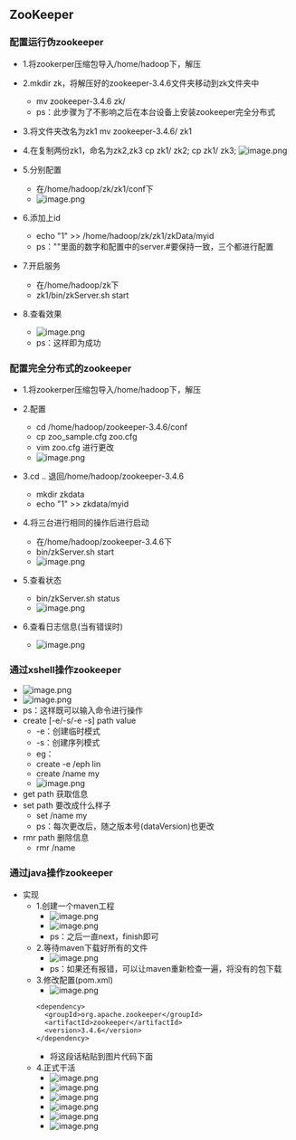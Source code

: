## ZooKeeper
### 配置运行伪zookeeper
* 1.将zookerper压缩包导入/home/hadoop下，解压
* 2.mkdir zk，将解压好的zookeeper-3.4.6文件夹移动到zk文件夹中
	* mv zookeeper-3.4.6 zk/
	* ps：此步骤为了不影响之后在本台设备上安装zookeeper完全分布式
* 3.将文件夹改名为zk1
    mv zookeeper-3.4.6/ zk1	
* 4.在复制两份zk1，命名为zk2,zk3
	cp zk1/ zk2; 
	cp zk1/ zk3;
	![image.png](https://upload-images.jianshu.io/upload_images/14467401-b81d4eb0908af545.png?imageMogr2/auto-orient/strip%7CimageView2/2/w/1240)
* 5.分别配置
	* 在/home/hadoop/zk/zk1/conf下
	* ![image.png](https://upload-images.jianshu.io/upload_images/14467401-a22ac4db0b6cd682.png?imageMogr2/auto-orient/strip%7CimageView2/2/w/1240)
* 6.添加上id			
	* echo "1" >> /home/hadoop/zk/zk1/zkData/myid
	* ps：""里面的数字和配置中的server.#要保持一致，三个都进行配置

* 7.开启服务
	* 在/home/hadoop/zk下
	* zk1/bin/zkServer.sh start
* 8.查看效果
	* ![image.png](https://upload-images.jianshu.io/upload_images/14467401-c461c8dbe6dc4ce7.png?imageMogr2/auto-orient/strip%7CimageView2/2/w/1240)
	* ps：这样即为成功

	
### 配置完全分布式的zookeeper
* 1.将zookerper压缩包导入/home/hadoop下，解压
* 2.配置
	* cd /home/hadoop/zookeeper-3.4.6/conf
	* cp zoo_sample.cfg zoo.cfg
	* vim zoo.cfg 进行更改
	* ![image.png](https://upload-images.jianshu.io/upload_images/14467401-7df0bec4486da587.png?imageMogr2/auto-orient/strip%7CimageView2/2/w/1240)

* 3.cd .. 退回/home/hadoop/zookeeper-3.4.6	
	* mkdir zkdata
	* echo "1" >> zkdata/myid
* 4.将三台进行相同的操作后进行启动
	* 在/home/hadoop/zookeeper-3.4.6下
	* bin/zkServer.sh start
	* ![image.png](https://upload-images.jianshu.io/upload_images/14467401-eb1499dd594000db.png?imageMogr2/auto-orient/strip%7CimageView2/2/w/1240)
* 5.查看状态
	* bin/zkServer.sh status
	* ![image.png](https://upload-images.jianshu.io/upload_images/14467401-eca49ade07041a4b.png?imageMogr2/auto-orient/strip%7CimageView2/2/w/1240)
* 6.查看日志信息(当有错误时)
	* ![image.png](https://upload-images.jianshu.io/upload_images/14467401-6c493b021213cb54.png?imageMogr2/auto-orient/strip%7CimageView2/2/w/1240)

### 通过xshell操作zookeeper	

* ![image.png](https://upload-images.jianshu.io/upload_images/14467401-a53f5c0fbd0d121c.png?imageMogr2/auto-orient/strip%7CimageView2/2/w/1240)
* ![image.png](https://upload-images.jianshu.io/upload_images/14467401-3e110c2eaf597280.png?imageMogr2/auto-orient/strip%7CimageView2/2/w/1240)
* ps：这样既可以输入命令进行操作
* create [-e/-s/-e -s] path value
	* -e：创建临时模式
	* -s：创建序列模式
	* eg：
	* create -e /eph lin
	* create /name my
	* ![image.png](https://upload-images.jianshu.io/upload_images/14467401-dec4713c3b40a9da.png?imageMogr2/auto-orient/strip%7CimageView2/2/w/1240)
* get path 获取信息
* set path 要改成什么样子 
	* set /name my
	* ps：每次更改后，随之版本号(dataVersion)也更改
* rmr path 删除信息
	* rmr /name
	
### 通过java操作zookeeper	
* 实现
	* 1.创建一个maven工程
		* ![image.png](https://upload-images.jianshu.io/upload_images/14467401-3a11c26d8f2526e9.png?imageMogr2/auto-orient/strip%7CimageView2/2/w/1240)
		* ![image.png](https://upload-images.jianshu.io/upload_images/14467401-52622d5cdf7d1dde.png?imageMogr2/auto-orient/strip%7CimageView2/2/w/1240)
		* ps：之后一直next，finish即可
	* 2.等待maven下载好所有的文件	
		* ![image.png](https://upload-images.jianshu.io/upload_images/14467401-e6f4d76478be45f1.png?imageMogr2/auto-orient/strip%7CimageView2/2/w/1240)
		* ps：如果还有报错，可以让maven重新检查一遍，将没有的包下载
	* 3.修改配置(pom.xml)
		* ![image.png](https://upload-images.jianshu.io/upload_images/14467401-a55be20c04e8280c.png?imageMogr2/auto-orient/strip%7CimageView2/2/w/1240)
		```
		<dependency>
		  <groupId>org.apache.zookeeper</groupId>
		  <artifactId>zookeeper</artifactId>
		  <version>3.4.6</version>
		</dependency>
		```
		* 将这段话粘贴到图片代码下面
	* 4.正式干活
		* ![image.png](https://upload-images.jianshu.io/upload_images/14467401-f7d68b0a5ea709ee.png?imageMogr2/auto-orient/strip%7CimageView2/2/w/1240)
		* ![image.png](https://upload-images.jianshu.io/upload_images/14467401-c8a2ad846204e262.png?imageMogr2/auto-orient/strip%7CimageView2/2/w/1240)
		* ![image.png](https://upload-images.jianshu.io/upload_images/14467401-f90add4d8ef67713.png?imageMogr2/auto-orient/strip%7CimageView2/2/w/1240)
		* ![image.png](https://upload-images.jianshu.io/upload_images/14467401-88c3c8d10c0d2fe1.png?imageMogr2/auto-orient/strip%7CimageView2/2/w/1240)
		* ![image.png](https://upload-images.jianshu.io/upload_images/14467401-73ad9c81d471d1d1.png?imageMogr2/auto-orient/strip%7CimageView2/2/w/1240)
		* ![image.png](https://upload-images.jianshu.io/upload_images/14467401-e9672f89b036acf1.png?imageMogr2/auto-orient/strip%7CimageView2/2/w/1240)

	
	
	
	
	
	
	
	
	
	